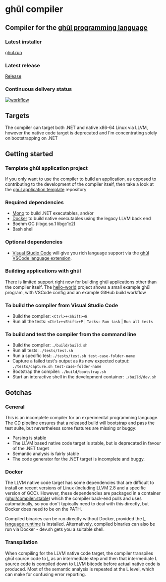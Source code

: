 # ghūl compiler

## Compiler for the [ghūl programming language](https://www.ghul.io)

### Latest installer

[ghul.run](https://github.com/degory/ghul/releases/latest/downloads/ghul.run)

### Latest release

[Release](https://github.com/degory/ghul/releases/latest)

### Continuous delivery status

 [![workflow](https://github.com/degory/ghul/workflows/Release/badge.svg?branch=master)](https://github.com/degory/ghul/actions?query=workflow%3ARelease)


## Targets

The compiler can target both .NET and native x86-64 Linux via LLVM, however the native code target is deprecated and I'm concentrating solely on bootstrapping on .NET

## Getting started

### Template ghūl application project

If you only want to use the compiler to build an application, as opposed to contributing to the development of the compiler itself, then take a look at the [ghūl application template](https://github.com/degory/ghul-application-template) repository

### Required dependencies
- [Mono](https://www.mono-project.com/) to build .NET executables, and/or
- [Docker](https://www.docker.com) to build native executables using the legacy LLVM back end
- Boehm GC (libgc.so.1 libgc1c2)
- Bash shell

### Optional dependencies

- [Visual Studio Code](https://code.visualstudio.com) will give you rich language support via the [ghūl VSCode language extension](https://github.com/degory/ghul-vsce/releases).

### Building applications with ghūl

There is limited support right now for building ghūl applications other than the compiler itself. The [hello-world](https://github.com/degory/hello-world) project shows a small example ghūl program, with VSCode config and an example GitHub build workflow

### To build the compiler from Visual Studio Code

- Build the compiler: `<Ctrl>+<Shift>+B`
- Run all the tests: `<Ctrl>+<Shift>+P` | `Tasks: Run task` | `Run all tests`

### To build and test the compiler from the command line

- Build the compiler: `./build/build.sh`
- Run all tests: `./tests/test.sh`
- Run a specific test: `./tests/test.sh test-case-folder-name`
- Capture a failed test's output as its new expected output: `./tests/capture.sh test-case-folder-name`
- Bootstrap the compiler: `./build/bootstrap.sh`
- Start an interactive shell in the development container: `./build/dev.sh`

## Gotchas

### General

This is an incomplete compiler for an experimental programming language. The CD pipeline ensures that a released build will bootstrap and pass the test suite, but nevertheless some features are missing or buggy:
 - Parsing is stable
 - The LLVM based native code target is stable, but is deprecated in favour of the .NET target
 - Semantic analysis is fairly stable
 - The code generator for the .NET target is incomplete and buggy.

### Docker

The LLVM native code target has some dependencies that are difficult to install on recent versions of Linux (including LLVM 2.8 and a specific version of GCC). However, these dependencies are packaged in a container ([ghul/compiler:stable](https://hub.docker.com/r/ghul/compiler)) which the compiler back-end pulls and uses automatically, so you don't typically need to deal with this directly, but Docker does need to be on the PATH.

Compiled binaries can be run directly without Docker, provided the [L language runtime](https://github.com/degory/llc/releases) is installed. Alternatively, compiled binaries can also be run via Docker - dev.sh gets you a suitable shell.

### Transpilation

When compiling for the LLVM native code target, the compiler transpiles ghūl source code to [L](https://github.com/degory/llc) as an intermediate step and then that intermediate L source code is compiled down to LLVM bitcode before actual native code is produced. Most of the semantic analysis is repeated at the L level, which can make for confusing error reporting.

